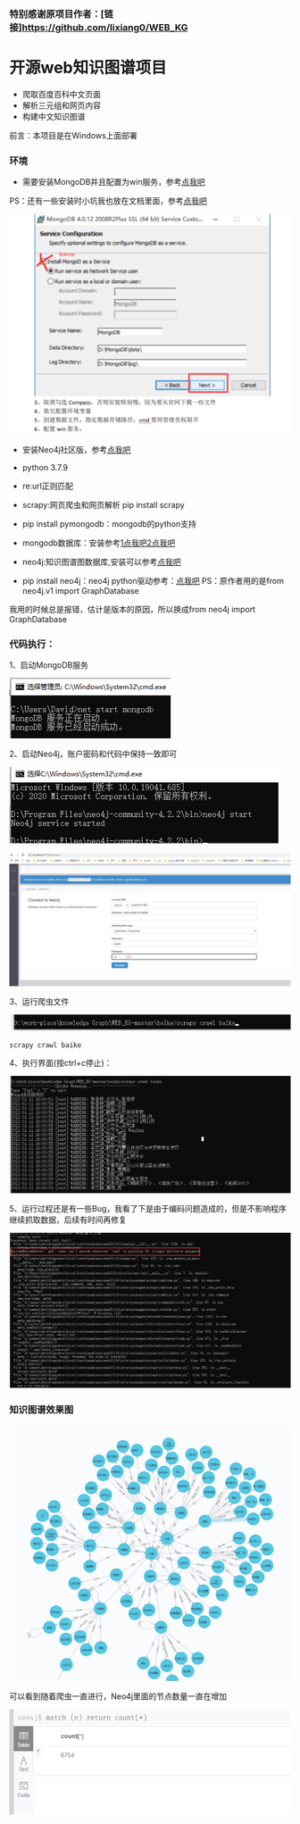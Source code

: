 ### 特别感谢原项目作者：[链接]https://github.com/lixiang0/WEB_KG

# 开源web知识图谱项目

- 爬取百度百科中文页面
- 解析三元组和网页内容
- 构建中文知识图谱


前言：本项目是在Windows上面部署


### 环境

- 需要安装MongoDB并且配置为win服务，参考[点我吧](https://www.cnblogs.com/billyzh/p/5913687.html)

PS：还有一些安装时小坑我也放在文档里面，参考[点我吧](https://github.com/hua7448/Spider-BK-data-and-create-KnowledgeGraph/blob/master/MongoDB%E5%AE%89%E8%A3%85%E8%B8%A9%E5%9D%91%E8%AE%B0%E5%BD%95.docx)

![MISS](./imgs/MongoDB_install.png)

- 安装Neo4j社区版，参考[点我吧](https://www.cnblogs.com/ljhdo/archive/2017/05/19/5521577.html)

- python 3.7.9
- re:url正则匹配
- scrapy:网页爬虫和网页解析    pip install scrapy
- pip install pymongodb：mongodb的python支持
- mongodb数据库：安装参考[1点我吧](https://docs.mongodb.com/manual/tutorial/install-mongodb-on-ubuntu/)[2点我吧](https://blog.csdn.net/heshushun/article/details/77776706)
- neo4j:知识图谱图数据库,安装可以参考[点我吧](http://blog.rubenxiao.com/posts/install-neo4j.html)
- pip install neo4j：neo4j python驱动参考：[点我吧](https://github.com/neo4j/neo4j-python-driver)
PS：原作者用的是from neo4j.v1 import GraphDatabase

我用的时候总是报错，估计是版本的原因，所以换成from neo4j import GraphDatabase


### 代码执行：
1、启动MongoDB服务

![MISS](./imgs/start_mongo.png)

2、启动Neo4j，账户密码和代码中保持一致即可

![MISS](./imgs/start_neo4j.png)

![MISS](./imgs/neo4j_browser.png)

3、运行爬虫文件

![MISS](./imgs/start_spider.png)
```
scrapy crawl baike
```
4、执行界面(按ctrl+c停止)：

![MISS](./imgs/run_spider.png)

5、运行过程还是有一些Bug，我看了下是由于编码问题造成的，但是不影响程序继续抓取数据，后续有时间再修复

![MISS](./imgs/spider_bug.png)


### 知识图谱效果图

![MISS](./imgs/kg.png)

可以看到随着爬虫一直进行，Neo4j里面的节点数量一直在增加

![MISS](./imgs/Neo4j_add.png)



